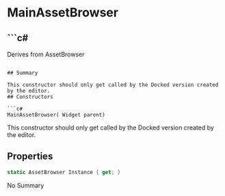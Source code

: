 # MainAssetBrowser

## ```c#
Derives from AssetBrowser
```

## Summary

This constructor should only get called by the Docked version created by the editor.
## Constructors

```c#
MainAssetBrowser( Widget parent) 
```
This constructor should only get called by the Docked version created by the editor.
## Properties

```c#
static AssetBrowser Instance { get; } 
```
No Summary
